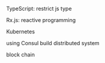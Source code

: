 TypeScript: restrict js type

Rx.js: reactive programming

Kubernetes

using Consul build distributed system

block chain

